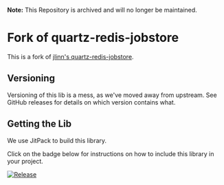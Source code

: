 **Note:** This Repository is archived and will no longer be maintained.

Fork of quartz-redis-jobstore
=====================

This is a fork of [jlinn's quartz-redis-jobstore](https://github.com/jlinn/quartz-redis-jobstore).

## Versioning

Versioning of this lib is a mess, as we've moved away from upstream.
See GitHub releases for details on which version contains what.

## Getting the Lib

We use JitPack to build this library.

Click on the badge below for instructions on how to include this library in your project.

[![Release](https://jitpack.io/v/Staffbase/quartz-redis-jobstore.svg)](https://jitpack.io/#Staffbase/quartz-redis-jobstore)
